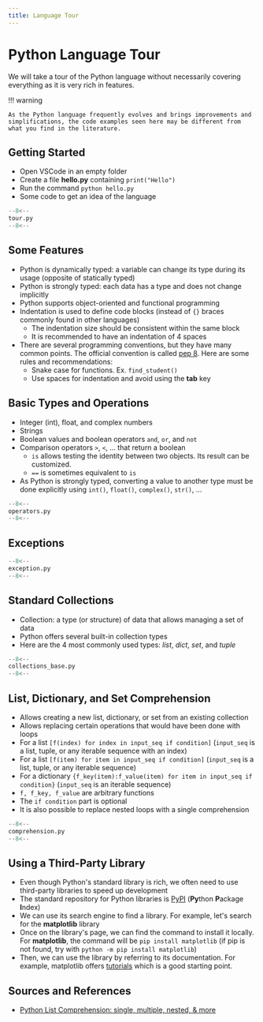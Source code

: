 ```yaml
---
title: Language Tour
---
```


# Python Language Tour

We will take a tour of the Python language without necessarily covering everything as it is very rich in features.

!!! warning

    As the Python language frequently evolves and brings improvements and simplifications, the code examples seen here may be different from what you find in the literature.

## Getting Started

- Open VSCode in an empty folder
- Create a file **hello.py** containing `print("Hello")`
- Run the command `python hello.py`
- Some code to get an idea of the language

```py
--8<--
tour.py
--8<--
```

## Some Features

- Python is dynamically typed: a variable can change its type during its usage (opposite of statically typed)
- Python is strongly typed: each data has a type and does not change implicitly
- Python supports object-oriented and functional programming
- Indentation is used to define code blocks (instead of `{}` braces commonly found in other languages)
    - The indentation size should be consistent within the same block
    - It is recommended to have an indentation of 4 spaces
- There are several programming conventions, but they have many common points. The official convention is called [pep 8](https://peps.python.org/pep-0008/). Here are some rules and recommendations:
    - Snake case for functions. Ex. `find_student()`
    - Use spaces for indentation and avoid using the **tab** key

## Basic Types and Operations

- Integer (int), float, and complex numbers
- Strings
- Boolean values and boolean operators `and`, `or`, and `not`
- Comparison operators `>`, `<`, ... that return a boolean
    - `is` allows testing the identity between two objects. Its result can be customized.
    - `==` is sometimes equivalent to `is`
- As Python is strongly typed, converting a value to another type must be done explicitly using `int()`, `float()`, `complex()`, `str()`, ...

```py
--8<--
operators.py
--8<--
```

## Exceptions

```py
--8<--
exception.py
--8<--
```

## Standard Collections

- Collection: a type (or structure) of data that allows managing a set of data
- Python offers several built-in collection types
- Here are the 4 most commonly used types: *list*, *dict*, *set*, and *tuple*

```py
--8<--
collections_base.py
--8<--
```

## List, Dictionary, and Set Comprehension

- Allows creating a new list, dictionary, or set from an existing collection
- Allows replacing certain operations that would have been done with loops
- For a list `[f(index) for index in input_seq if condition]` (`input_seq` is a list, tuple, or any iterable sequence with an index)
- For a list `[f(item) for item in input_seq if condition]` (`input_seq` is a list, tuple, or any iterable sequence)
- For a dictionary `{f_key(item):f_value(item) for item in input_seq if condition}` (`input_seq` is an iterable sequence)
- `f, f_key, f_value` are arbitrary functions
- The `if condition` part is optional
- It is also possible to replace nested loops with a single comprehension

```py
--8<--
comprehension.py
--8<--
```

## Using a Third-Party Library

- Even though Python's standard library is rich, we often need to use third-party libraries to speed up development
- The standard repository for Python libraries is [PyPI](https://pypi.org/) (**Py**thon **P**ackage **I**ndex)
- We can use its search engine to find a library. For example, let's search for the **matplotlib** library
- Once on the library's page, we can find the command to install it locally. For **matplotlib**, the command will be `pip install matplotlib` (if pip is not found, try with `python -m pip install matplotlib`)
- Then, we can use the library by referring to its documentation. For example, matplotlib offers [tutorials](https://matplotlib.org/stable/tutorials/index.html) which is a good starting point.

## Sources and References

- [Python List Comprehension: single, multiple, nested, & more](https://www.learndatasci.com/solutions/python-list-comprehension/)
